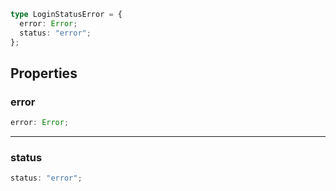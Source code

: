 ```ts
type LoginStatusError = {
  error: Error;
  status: "error";
};
```

## Properties

### error

```ts
error: Error;
```

***

### status

```ts
status: "error";
```
